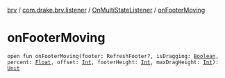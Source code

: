 [brv](../../index.md) / [com.drake.brv.listener](../index.md) / [OnMultiStateListener](index.md) / [onFooterMoving](./on-footer-moving.md)

# onFooterMoving

`open fun onFooterMoving(footer: RefreshFooter?, isDragging: `[`Boolean`](https://kotlinlang.org/api/latest/jvm/stdlib/kotlin/-boolean/index.html)`, percent: `[`Float`](https://kotlinlang.org/api/latest/jvm/stdlib/kotlin/-float/index.html)`, offset: `[`Int`](https://kotlinlang.org/api/latest/jvm/stdlib/kotlin/-int/index.html)`, footerHeight: `[`Int`](https://kotlinlang.org/api/latest/jvm/stdlib/kotlin/-int/index.html)`, maxDragHeight: `[`Int`](https://kotlinlang.org/api/latest/jvm/stdlib/kotlin/-int/index.html)`): `[`Unit`](https://kotlinlang.org/api/latest/jvm/stdlib/kotlin/-unit/index.html)